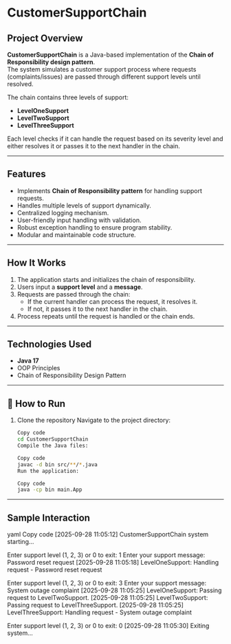 # CustomerSupportChain

##  Project Overview
**CustomerSupportChain** is a Java-based implementation of the **Chain of Responsibility design pattern**.  
The system simulates a customer support process where requests (complaints/issues) are passed through different support levels until resolved.

The chain contains three levels of support:
- **LevelOneSupport**
- **LevelTwoSupport**
- **LevelThreeSupport**

Each level checks if it can handle the request based on its severity level and either resolves it or passes it to the next handler in the chain.

---

##  Features
- Implements **Chain of Responsibility pattern** for handling support requests.
- Handles multiple levels of support dynamically.
- Centralized logging mechanism.
- User-friendly input handling with validation.
- Robust exception handling to ensure program stability.
- Modular and maintainable code structure.

---

##  How It Works
1. The application starts and initializes the chain of responsibility.
2. Users input a **support level** and a **message**.
3. Requests are passed through the chain:
    - If the current handler can process the request, it resolves it.
    - If not, it passes it to the next handler in the chain.
4. Process repeats until the request is handled or the chain ends.

---

##  Technologies Used
- **Java 17**
- OOP Principles
- Chain of Responsibility Design Pattern

---

## 🚀 How to Run
1. Clone the repository
Navigate to the project directory:

    ```bash
    Copy code
    cd CustomerSupportChain
    Compile the Java files:

    Copy code
    javac -d bin src/**/*.java
    Run the application:

    Copy code
    java -cp bin main.App
---
## Sample Interaction
yaml
Copy code
[2025-09-28 11:05:12] CustomerSupportChain system starting...

Enter support level (1, 2, 3) or 0 to exit:
1
Enter your support message:
Password reset request
[2025-09-28 11:05:18] LevelOneSupport: Handling request - Password reset request

Enter support level (1, 2, 3) or 0 to exit:
3
Enter your support message:
System outage complaint
[2025-09-28 11:05:25] LevelOneSupport: Passing request to LevelTwoSupport.
[2025-09-28 11:05:25] LevelTwoSupport: Passing request to LevelThreeSupport.
[2025-09-28 11:05:25] LevelThreeSupport: Handling request - System outage complaint

Enter support level (1, 2, 3) or 0 to exit:
0
[2025-09-28 11:05:30] Exiting system...